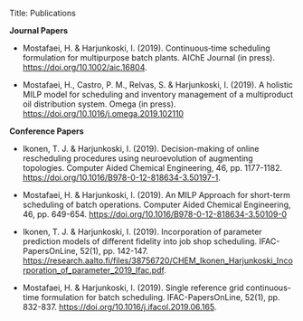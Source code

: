 Title: Publications

**Journal Papers**

- Mostafaei, H. & Harjunkoski, I. (2019). Continuous‐time scheduling formulation for multipurpose batch plants. AIChE Journal (in press). <https://doi.org/10.1002/aic.16804>.

- Mostafaei, H., Castro, P. M., Relvas, S. & Harjunkoski, I. (2019). A holistic MILP model for scheduling and inventory management of a multiproduct oil distribution system. Omega (in press). <https://doi.org/10.1016/j.omega.2019.102110>

**Conference Papers**

- Ikonen, T. J. & Harjunkoski, I. (2019). Decision-making of online rescheduling procedures using neuroevolution of augmenting topologies. Computer Aided Chemical Engineering, 46, pp. 1177-1182. <https://doi.org/10.1016/B978-0-12-818634-3.50197-1>.

- Mostafaei, H. & Harjunkoski, I. (2019). An MILP Approach for short-term scheduling of batch operations. Computer Aided Chemical Engineering, 46, pp. 649-654. <https://doi.org/10.1016/B978-0-12-818634-3.50109-0>

- Ikonen, T. J. & Harjunkoski, I. (2019). Incorporation of parameter prediction models of different fidelity into job shop scheduling. IFAC-PapersOnLine, 52(1), pp. 142-147. <https://research.aalto.fi/files/38756720/CHEM_Ikonen_Harjunkoski_Incorporation_of_parameter_2019_Ifac.pdf>.

- Mostafaei, H. & Harjunkoski, I. (2019). Single reference grid continuous-time formulation for batch scheduling. IFAC-PapersOnLine, 52(1), pp. 832-837. <https://doi.org/10.1016/j.ifacol.2019.06.165>.